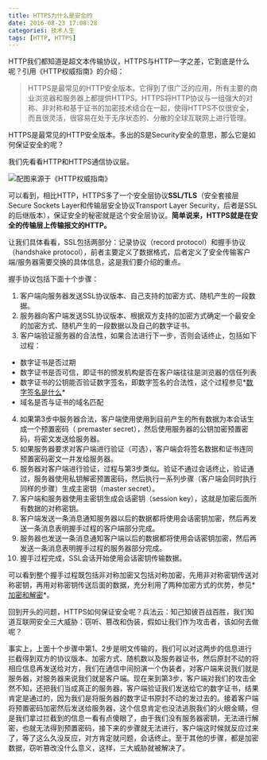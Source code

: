 ```yaml
---
title: HTTPS为什么是安全的
date: 2016-08-23 17:08:28
categories: 技术人生
tags: [HTTP, HTTPS]
---
```


HTTP我们都知道是超文本传输协议，HTTPS与HTTP一字之差，它到底是什么呢？引用《HTTP权威指南》的介绍：
> HTTPS是最常见的HTTP安全版本。它得到了很广泛的应用，所有主要的商业浏览器和服务器上都提供HTTPS。HTTPS将HTTP协议与一组强大的对称、非对称和基于证书的加密技术结合在一起，使得HTTPS不仅很安全，而且很灵活，很容易在处于无序状态的、分散的全球互联网上进行管理。

HTTPS是最常见的HTTP安全版本。多出的S是Security安全的意思，那么它是如何保证安全的呢？

<!--more-->

我们先看看HTTP和HTTPS通信协议层。

![配图来源于《HTTP权威指南》](https://wocanmei-hexo.nos-eastchina1.126.net/HTTPS%E4%B8%BA%E4%BB%80%E4%B9%88%E6%98%AF%E5%AE%89%E5%85%A8%E7%9A%84/1-http%20layer.png)

可以看到，相比HTTP，HTTPS多了一个安全层协议**SSL/TLS**（安全套接层Secure Sockets Layer和传输层安全协议Transport Layer Security，后者是SSL的后继版本），保证安全的秘密就是这个安全层协议。**简单说来，HTTPS就是在安全的传输层上传输报文的HTTP。**

让我们具体看看，SSL包括两部分：记录协议（record protocol）和握手协议（handshake protocol），前者主要定义了数据格式，后者定义了安全传输客户端/服务器需要交换的具体信息，这是我们要介绍的重点。

握手协议包括下面十个步骤：

1. 客户端向服务器发送SSL协议版本、自己支持的加密方式、随机产生的一段数据。
2. 服务器向客户端发送SSL协议版本、根据双方支持的加密方式确定一个最安全的加密方式、随机产生的一段数据以及自己的数字证书。
3. 客户端验证服务器的合法性，如果合法进行下一步，否则会话终止，包括如下过程：
- 数字证书是否过期
- 数字证书是否可信，即证书的颁发机构是否在客户端往往是浏览器的信任列表
- 数字证书的公钥能否验证数字签名，即数字签名的合法性，这个过程参见*[数字签名是什么](https://pingao777.github.io/2018/08/15/%E6%95%B0%E5%AD%97%E7%AD%BE%E5%90%8D%E6%98%AF%E4%BB%80%E4%B9%88/)*
- 域名是否与证书的域名匹配

4. 如果第3步中服务器合法，客户端使用使用到目前产生的所有数据为本会话生成一个预置密码（ premaster secret），然后使用服务器的公钥加密预置密码，将密文发送给服务器。
5. 如果服务器要求对客户端进行验证（可选），客户端会将签名数据和证书连同预置密码密文一并发给服务器。
6. 服务器对客户端进行验证，过程与第3步类似。验证不通过会话终止，验证通过，服务器使用私钥解密预置密码，然后执行一系列步骤（客户端会同时执行同样的步骤）生成主密钥（master secret）。
7. 客户端和服务器使用主密钥生成会话密钥（session key），这就是加密后面所有数据的对称密钥。
8. 客户端发送一条消息通知服务器以后的数据都将使用会话密钥加密，然后再发送一条消息表明握手过程的客户端部分完成。
9. 服务器也发送一条消息通知客户端以后的数据都将使用会话密钥加密，然后再发送一条消息表明握手过程的服务器部分完成。
10. 握手过程完成，SSL会话开始使用会话密钥传输数据。

可以看到整个握手过程既包括非对称加密又包括对称加密，先用非对称密钥传送对称密钥，再用对称密钥传送后面的数据，充分利用了两种加密方式的优势，参见*[加密和解密](https://pingao777.github.io/2018/08/17/%E5%8A%A0%E5%AF%86%E5%92%8C%E8%A7%A3%E5%AF%86/)*。

回到开头的问题，HTTPS如何保证安全呢？兵法云：知己知彼百战百胜，我们知道互联网安全三大威胁：窃听、篡改和伪装，假如让我们作为攻击者，该如何去做呢？

事实上，上面十个步骤中第1、2步是明文传输的，我们可以对这两步的信息进行拦截得到双方的协议版本、加密方式、随机数以及服务器证书，然后原封不动的将相应信息再发送给对方，我们在通信中间扮演一个伪装者，对客户端来说我们就是服务器，对服务器来说我们就是客户端。现在来到第3步，客户端对我们的攻击全然不知，还把我们当成真正的服务器，客户端验证我们发送给它的数字证书，结果肯定是通过的，因为我们是将服务器的数字证书原封不动的发过去的。接着客户端将预置密码加密然后发送给服务器，这个信息肯定也没法逃脱我们的火眼金睛，但是我们拿过拦截到的信息一看有点傻眼了，由于我们没有服务器密钥，无法进行解密，也就无法得到预置密码，接下来的步骤就无法进行，客户端这时候就反应过来了，等了这么久没反应，对方肯定就问题，会话终止。至于其他的步骤，都是加密数据，窃听篡改没什么意义，这样，三大威胁就被解决了。
